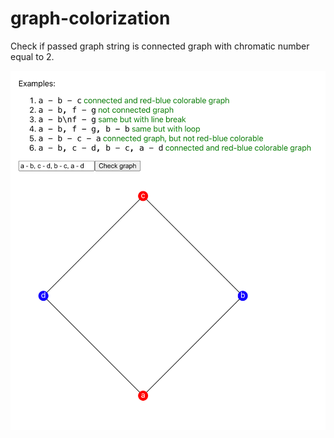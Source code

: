 # graph-colorization

Check if passed graph string is connected graph with chromatic number equal to 2.

![screenshot](./screenshot.webp)

